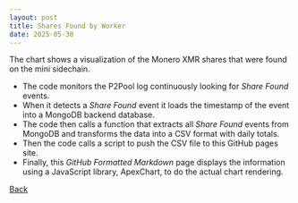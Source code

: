 ```yaml
---
layout: post
title: Shares Found by Worker
date: 2025-05-30
---
```

<script src="https://cdnjs.cloudflare.com/ajax/libs/PapaParse/5.3.0/papaparse.min.js"></script>
<script src="https://cdn.jsdelivr.net/npm/apexcharts"></script>
<script src="/assets/js/SharesFoundByHost.js"></script>

<div id="wrapper">
  <div id="areaChart">
  </div>
  <div id="barChart">
  </div>
 </div>

The chart shows a visualization of the Monero XMR shares that were found on the mini sidechain.

* The code monitors the P2Pool log continuously looking for *Share Found* events.
* When it detects a *Share Found* event it loads the timestamp of the event into a MongoDB backend database.
* The code then calls a function that extracts all *Share Found* events from MongoDB and transforms the data into a CSV format with daily totals.
* Then the code calls a script to push the CSV file to this GitHub pages site.
* Finally, this *GitHub Formatted Markdown* page displays the information using a JavaScript library, ApexChart, to do the actual chart rendering.

[Back](/pages/web/index.html)
